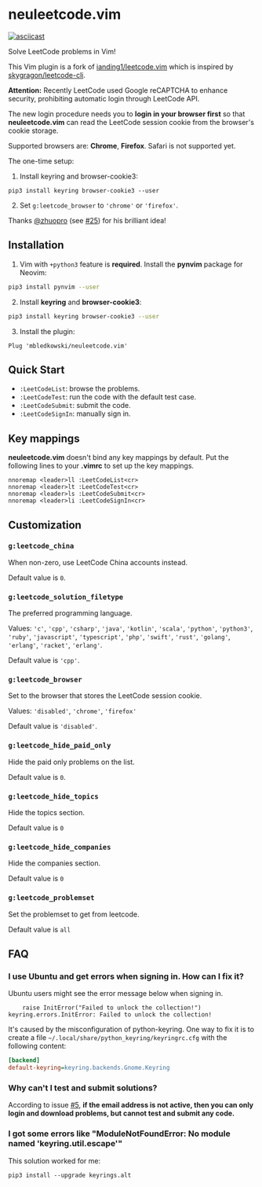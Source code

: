 # neuleetcode.vim

[![asciicast][thumbnail]][asciicast]

Solve LeetCode problems in Vim!

This Vim plugin is a fork of [ianding1/leetcode.vim][leetcode.vim] which is inspired by [skygragon/leetcode-cli][leetcode-cli].

**Attention:** Recently LeetCode used Google reCAPTCHA to enhance security,
prohibiting automatic login through LeetCode API.

The new login procedure needs you to **login in your browser first** so that
**neuleetcode.vim** can read the LeetCode session cookie from the browser's cookie
storage.

Supported browsers are: **Chrome**, **Firefox**. Safari is not supported
yet.

The one-time setup:

1. Install keyring and browser-cookie3:
```shell
pip3 install keyring browser-cookie3 --user
```
2. Set `g:leetcode_browser` to `'chrome'` or `'firefox'`.

Thanks [@zhuopro][user-zhuopro]
(see [#25][#25])
for his brilliant idea!

## Installation

1. Vim with `+python3` feature is **required**. Install the **pynvim** package
for Neovim:
```sh
pip3 install pynvim --user
```
2. Install **keyring** and **browser-cookie3**:
```sh
pip3 install keyring browser-cookie3 --user
```
3. Install the plugin:
```vim
Plug 'mbledkowski/neuleetcode.vim'
```

## Quick Start

- `:LeetCodeList`: browse the problems.
- `:LeetCodeTest`: run the code with the default test case.
- `:LeetCodeSubmit`: submit the code.
- `:LeetCodeSignIn`: manually sign in.

## Key mappings

**neuleetcode.vim** doesn't bind any key mappings by default. Put the following
lines to your **.vimrc** to set up the key mappings.

```vim
nnoremap <leader>ll :LeetCodeList<cr>
nnoremap <leader>lt :LeetCodeTest<cr>
nnoremap <leader>ls :LeetCodeSubmit<cr>
nnoremap <leader>li :LeetCodeSignIn<cr>
```

## Customization

### `g:leetcode_china`

When non-zero, use LeetCode China accounts instead.

Default value is `0`.

### `g:leetcode_solution_filetype`

The preferred programming language.

Values: `'c'`, `'cpp'`, `'csharp'`, `'java'`, `'kotlin'`, `'scala'`, `'python'`, `'python3'`, `'ruby'`, `'javascript'`, `'typescript'`, `'php'`,
`'swift'`, `'rust'`, `'golang'`, `'erlang'`, `'racket'`, `'erlang'`.

Default value is `'cpp'`.

### `g:leetcode_browser`

Set to the browser that stores the LeetCode session cookie.

Values: `'disabled'`, `'chrome'`, `'firefox'`

Default value is `'disabled'`.

### `g:leetcode_hide_paid_only`

Hide the paid only problems on the list.

Default value is `0`.

### `g:leetcode_hide_topics`

Hide the topics section.

Default value is `0`

### `g:leetcode_hide_companies`

Hide the companies section.

Default value is `0`

### `g:leetcode_problemset`

Set the problemset to get from leetcode. 

Default value is `all`

## FAQ

### I use Ubuntu and get errors when signing in. How can I fix it?

Ubuntu users might see the error message below when signing in.
```text
    raise InitError("Failed to unlock the collection!")
keyring.errors.InitError: Failed to unlock the collection!
```

It's caused by the misconfiguration of python-keyring. One way to fix it is to create a file `~/.local/share/python_keyring/keyringrc.cfg` with the following content:

```ini
[backend]
default-keyring=keyring.backends.Gnome.Keyring
```

### Why can't I test and submit solutions?

According to issue [#5][#5], **if the email address is not active, then you can
only login and download problems, but cannot test and submit any code.**

### I got some errors like "ModuleNotFoundError: No module named 'keyring.util.escape'"

This solution worked for me:
```shell
pip3 install --upgrade keyrings.alt
```

[thumbnail]: https://asciinema.org/a/200004.png
[asciicast]: https://asciinema.org/a/200004
[leetcode.vim]: https://github.com/ianding1/leetcode.vim
[leetcode-cli]: https://github.com/skygragon/leetcode-cli
[#5]: https://github.com/ianding1/leetcode.vim/issues/5
[#25]: https://github.com/ianding1/leetcode.vim/issues/25
[user-zhuopro]: https://github.com/zhoupro
